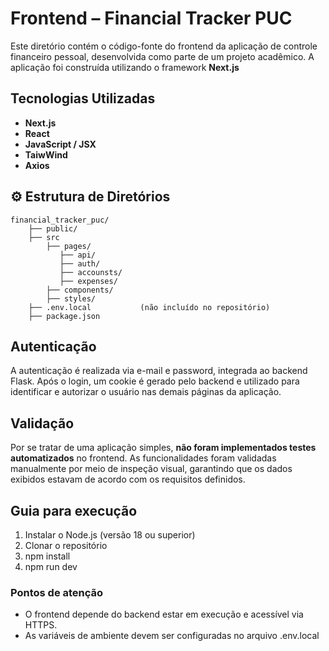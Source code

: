 # Frontend – Financial Tracker PUC

Este diretório contém o código-fonte do frontend da aplicação de controle financeiro pessoal, desenvolvida como parte de um projeto acadêmico. 
A aplicação foi construída utilizando o framework **Next.js**

##  Tecnologias Utilizadas

- **Next.js**
- **React**
- **JavaScript / JSX**
- **TaiwWind**
- **Axios**

## ⚙️ Estrutura de Diretórios
```
financial_tracker_puc/ 
    ├── public/              
    ├── src
        ├── pages/  
           ├── api/
           ├── auth/
           ├── accounsts/
           ├── expenses/
        ├── components/          
        ├── styles/               
    ├── .env.local           (não incluído no repositório) 
    ├── package.json         
```

## Autenticação

A autenticação é realizada via e-mail e password, integrada ao backend Flask. Após o login, um cookie é gerado pelo backend e utilizado para identificar e autorizar o usuário nas demais páginas da aplicação.

## Validação

Por se tratar de uma aplicação simples, **não foram implementados testes automatizados** no frontend. As funcionalidades foram validadas manualmente por meio de inspeção visual, garantindo que os dados exibidos estavam de acordo com os requisitos definidos.

## Guia para execução

1. Instalar o Node.js (versão 18 ou superior)
2. Clonar o repositório
3. npm install
4. npm run dev

### Pontos de atenção
- O frontend depende do backend estar em execução e acessível via HTTPS.
- As variáveis de ambiente devem ser configuradas no arquivo .env.local


